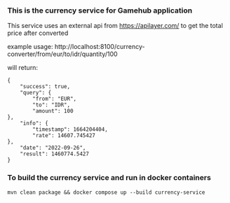 ### This is the currency service for Gamehub application

This service uses an external api from https://apilayer.com/ to get the total price after converted

example usage:
http://localhost:8100/currency-converter/from/eur/to/idr/quantity/100

will return:
```
{
    "success": true,
    "query": {
        "from": "EUR",
        "to": "IDR",
        "amount": 100
},
    "info": {
        "timestamp": 1664204404,
        "rate": 14607.745427
},
    "date": "2022-09-26",
    "result": 1460774.5427
}
```


### To build the currency service and run in docker containers
```mvn clean package && docker compose up --build currency-service```  
